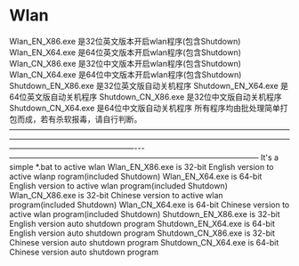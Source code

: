# Wlan

Wlan_EN_X86.exe 是32位英文版本开启wlan程序(包含Shutdown)
Wlan_EN_X64.exe 是64位英文版本开启wlan程序(包含Shutdown)
Wlan_CN_X86.exe 是32位中文版本开启wlan程序(包含Shutdown)
Wlan_CN_X64.exe 是64位中文版本开启wlan程序(包含Shutdown)
Shutdown_EN_X86.exe 是32位英文版自动关机程序
Shutdown_EN_X64.exe 是64位英文版自动关机程序
Shutdown_CN_X86.exe 是32位中文版自动关机程序
Shutdown_CN_X64.exe 是64位中文版自动关机程序
所有程序均由批处理简单打包而成，若有杀软报毒，请自行判断。
————————————————————————————————————————————————————————————————————————————————————————---————————————————————————————————
It's a simple *.bat to active wlan
Wlan_EN_X86.exe is 32-bit English version to active wlanp rogram(included Shutdown)
Wlan_EN_X64.exe is 64-bit English version to active wlan program(included Shutdown)
Wlan_CN_X86.exe is 32-bit Chinese version to active wlan program(included Shutdown)
Wlan_CN_X64.exe is 64-bit Chinese version to active wlan program(included Shutdown)
Shutdown_EN_X86.exe is 32-bit English version auto shutdown program
Shutdown_EN_X64.exe is 64-bit English version auto shutdown program
Shutdown_CN_X86.exe is 32-bit Chinese version auto shutdown program
Shutdown_CN_X64.exe is 64-bit Chinese version auto shutdown program
